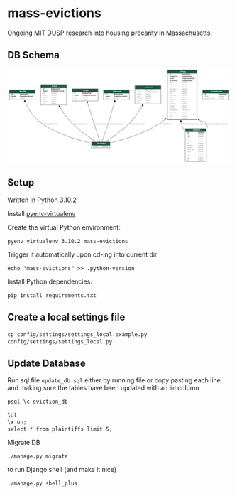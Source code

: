 # mass-evictions
Ongoing MIT DUSP research into housing precarity in Massachusetts.

## DB Schema
![mass_evictions schema](./schema.png)

## Setup
Written in Python 3.10.2

Install [pyenv-virtualenv](https://github.com/pyenv/pyenv-virtualenv)

Create the virtual Python environment:
```shell
pyenv virtualenv 3.10.2 mass-evictions
```
Trigger it automatically upon cd-ing into current dir
```shell
echo "mass-evictions" >> .python-version
```

Install Python dependencies:
```shell
pip install requirements.txt
```

## Create a local settings file
```shell
cp config/settings/settings_local.example.py config/settings/settings_local.py
```

## Update Database
Run sql file `update_db.sql` either by running file or copy pasting each line and making sure the tables have been updated with an `id` column

```shell
psql \c eviction_db
```
```psql
\dt
\x on;
select * from plaintiffs limit 5;
```

Migrate DB

```shell
./manage.py migrate     
```

to run Django shell (and make it nice)
```
./manage.py shell_plus
```


